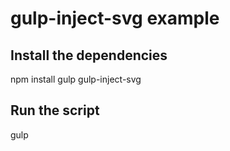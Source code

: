 gulp-inject-svg example
===========

## Install the dependencies

npm install gulp gulp-inject-svg

## Run the script

gulp
